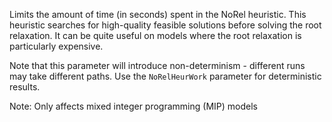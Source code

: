 Limits the amount of time (in seconds) spent in the NoRel heuristic. This heuristic searches for high-quality feasible
solutions before solving the root relaxation. It can be quite useful on models where the root relaxation is particularly
expensive.

Note that this parameter will introduce non-determinism - different runs may take different paths. Use the
`NoRelHeurWork` parameter for deterministic results.

Note: Only affects mixed integer programming (MIP) models